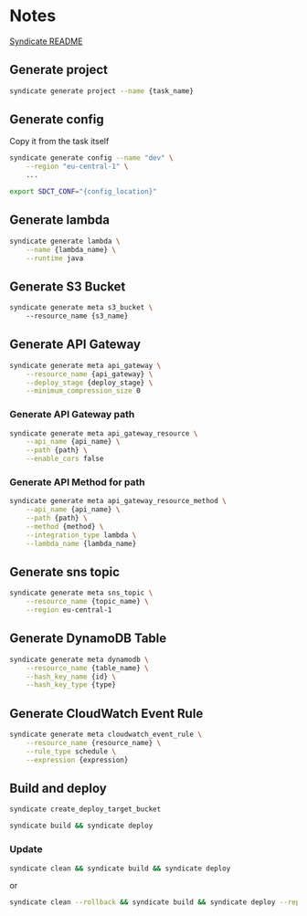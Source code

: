 # Notes

[Syndicate README](https://github.com/epam/aws-syndicate)

## Generate project

```bash
syndicate generate project --name {task_name}
```

## Generate config

Copy it from the task itself

```bash
syndicate generate config --name "dev" \
    --region "eu-central-1" \
    ...
```

```bash
export SDCT_CONF="{config_location}"
```

## Generate lambda

```bash
syndicate generate lambda \
    --name {lambda_name} \
    --runtime java 
```

## Generate S3 Bucket

```bash
syndicate generate meta s3_bucket \ 
    --resource_name {s3_name}
```

## Generate API Gateway

```bash
syndicate generate meta api_gateway \
    --resource_name {api_gateway} \
    --deploy_stage {deploy_stage} \
    --minimum_compression_size 0 
```

### Generate API Gateway path

```bash
syndicate generate meta api_gateway_resource \
    --api_name {api_name} \
    --path {path} \
    --enable_cors false 
```

### Generate API Method for path

```bash
syndicate generate meta api_gateway_resource_method \
    --api_name {api_name} \
    --path {path} \
    --method {method} \
    --integration_type lambda \
    --lambda_name {lambda_name}
```

## Generate sns topic

```bash
syndicate generate meta sns_topic \
    --resource_name {topic_name} \
    --region eu-central-1
```

## Generate DynamoDB Table

```bash
syndicate generate meta dynamodb \
    --resource_name {table_name} \
    --hash_key_name {id} \
    --hash_key_type {type}
```

## Generate CloudWatch Event Rule

```bash
syndicate generate meta cloudwatch_event_rule \
    --resource_name {resource_name} \
    --rule_type schedule \
    --expression {expression} 
```

## Build and deploy

```bash
syndicate create_deploy_target_bucket
```

```bash
syndicate build && syndicate deploy
```

### Update

```bash
syndicate clean && syndicate build && syndicate deploy
```

or

```bash
syndicate clean --rollback && syndicate build && syndicate deploy --replace_output
```